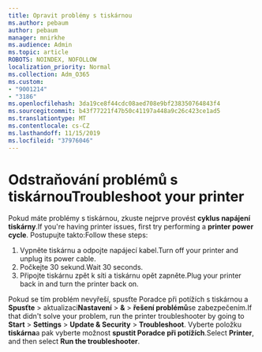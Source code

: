 ```yaml
---
title: Opravit problémy s tiskárnou
ms.author: pebaum
author: pebaum
manager: mnirkhe
ms.audience: Admin
ms.topic: article
ROBOTS: NOINDEX, NOFOLLOW
localization_priority: Normal
ms.collection: Adm_O365
ms.custom:
- "9001214"
- "3186"
ms.openlocfilehash: 3da19ce8f44cdc08aed708e9bf238350764843f4
ms.sourcegitcommit: b43f77221f47b50c41197a448a9c26c423ce1ad5
ms.translationtype: MT
ms.contentlocale: cs-CZ
ms.lasthandoff: 11/15/2019
ms.locfileid: "37976046"
---
```

# <a name="troubleshoot-your-printer"></a><span data-ttu-id="c10c2-102">Odstraňování problémů s tiskárnou</span><span class="sxs-lookup"><span data-stu-id="c10c2-102">Troubleshoot your printer</span></span>

<span data-ttu-id="c10c2-103">Pokud máte problémy s tiskárnou, zkuste nejprve provést **cyklus napájení tiskárny**.</span><span class="sxs-lookup"><span data-stu-id="c10c2-103">If you're having printer issues, first try performing a **printer power cycle**.</span></span> <span data-ttu-id="c10c2-104">Postupujte takto:</span><span class="sxs-lookup"><span data-stu-id="c10c2-104">Follow these steps:</span></span>

1. <span data-ttu-id="c10c2-105">Vypněte tiskárnu a odpojte napájecí kabel.</span><span class="sxs-lookup"><span data-stu-id="c10c2-105">Turn off your printer and unplug its power cable.</span></span>
2. <span data-ttu-id="c10c2-106">Počkejte 30 sekund.</span><span class="sxs-lookup"><span data-stu-id="c10c2-106">Wait 30 seconds.</span></span>
3. <span data-ttu-id="c10c2-107">Připojte tiskárnu zpět k síti a tiskárnu opět zapněte.</span><span class="sxs-lookup"><span data-stu-id="c10c2-107">Plug your printer back in and turn the printer back on.</span></span>

<span data-ttu-id="c10c2-108">Pokud se tím problém nevyřeší, spusťte Poradce při potížích s tiskárnou a **Spusťte** > aktualizaci**Nastavení** > **&** > **řešení problémů**se zabezpečením.</span><span class="sxs-lookup"><span data-stu-id="c10c2-108">If that didn't solve your problem, run the printer troubleshooter by going to **Start** > **Settings** > **Update & Security** > **Troubleshoot**.</span></span> <span data-ttu-id="c10c2-109">Vyberte položku **tiskárna**a pak vyberte možnost **spustit Poradce při potížích**.</span><span class="sxs-lookup"><span data-stu-id="c10c2-109">Select **Printer**, and then select **Run the troubleshooter**.</span></span>